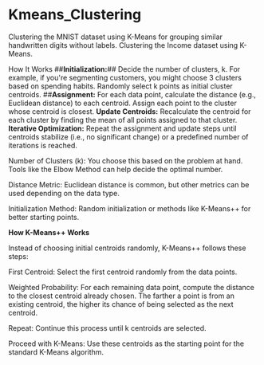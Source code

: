 # Kmeans_Clustering
Clustering the MNIST dataset using K-Means for grouping similar handwritten digits without labels.
Clustering the Income dataset using K-Means.

How It Works
##**Initialization:**##
Decide the number of clusters, k. For example, if you're segmenting customers, you might choose 3 clusters based on spending habits.
Randomly select k points as initial cluster centroids.
##**Assignment:**
For each data point, calculate the distance (e.g., Euclidean distance) to each centroid.
Assign each point to the cluster whose centroid is closest.
**Update Centroids:**
Recalculate the centroid for each cluster by finding the mean of all points assigned to that cluster.
**Iterative Optimization:**
Repeat the assignment and update steps until centroids stabilize (i.e., no significant change) or a predefined number of iterations is reached.

Number of Clusters (k): You choose this based on the problem at hand. Tools like the Elbow Method can help decide the optimal number.

Distance Metric: Euclidean distance is common, but other metrics can be used depending on the data type.

Initialization Method: Random initialization or methods like K-Means++ for better starting points.


**How K-Means++ Works**

Instead of choosing initial centroids randomly, K-Means++ follows these steps:

First Centroid: Select the first centroid randomly from the data points.

Weighted Probability: For each remaining data point, compute the distance to the closest centroid already chosen. The farther a point is from an existing centroid, the higher its chance of being selected as the next centroid.

Repeat: Continue this process until k centroids are selected.

Proceed with K-Means: Use these centroids as the starting point for the standard K-Means algorithm.
